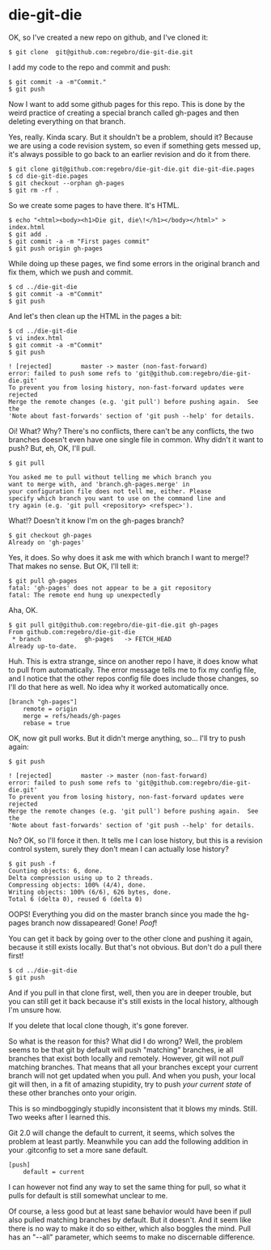 die-git-die
===========

OK, so I've created a new repo on github, and I've cloned it:

    $ git clone  git@github.com:regebro/die-git-die.git

I add my code to the repo and commit and push:

    $ git commit -a -m"Commit."
    $ git push

Now I want to add some github pages for this repo. This
is done by the weird practice of creating a special branch
called gh-pages and then deleting everything on that branch.

Yes, really. Kinda scary. But it shouldn't be a problem,
should it? Because we are using a code revision system,
so even if something gets messed up, it's always possible
to go back to an earlier revision and do it from there.

    $ git clone git@github.com:regebro/die-git-die.git die-git-die.pages
    $ cd die-git-die.pages
    $ git checkout --orphan gh-pages
    $ git rm -rf .

So we create some pages to have there. It's HTML.

    $ echo "<html><body><h1>Die git, die\!</h1></body></html>" > index.html
    $ git add .
    $ git commit -a -m "First pages commit"
    $ git push origin gh-pages

While doing up these pages, we find some errors in the original branch 
and fix them, which we push and commit.

    $ cd ../die-git-die
    $ git commit -a -m"Commit"
    $ git push 

And let's then clean up the HTML in the pages a bit:

    $ cd ../die-git-die
    $ vi index.html
    $ git commit -a -m"Commit"
    $ git push 

    ! [rejected]        master -> master (non-fast-forward)
    error: failed to push some refs to 'git@github.com:regebro/die-git-die.git'
    To prevent you from losing history, non-fast-forward updates were rejected
    Merge the remote changes (e.g. 'git pull') before pushing again.  See the
    'Note about fast-forwards' section of 'git push --help' for details.

Oi! What? Why? There's no conflicts, there can't be any conflicts,
the two branches doesn't even have one single file in common. Why didn't it 
want to push? But, eh, OK, I'll pull.

    $ git pull

    You asked me to pull without telling me which branch you
    want to merge with, and 'branch.gh-pages.merge' in
    your configuration file does not tell me, either. Please
    specify which branch you want to use on the command line and
    try again (e.g. 'git pull <repository> <refspec>').

What!? Doesn't it know I'm on the gh-pages branch?

    $ git checkout gh-pages
    Already on 'gh-pages'

Yes, it does. So why does it ask me with which branch I want to merge!?
That makes no sense. But OK, I'll tell it:

    $ git pull gh-pages
    fatal: 'gh-pages' does not appear to be a git repository
    fatal: The remote end hung up unexpectedly

Aha, OK. 

    $ git pull git@github.com:regebro/die-git-die.git gh-pages
    From github.com:regebro/die-git-die
     * branch            gh-pages   -> FETCH_HEAD
    Already up-to-date.

Huh. This is extra strange, since on another repo I have, it does 
know what to pull from automatically. The error message tells me to
fix my config file, and I notice that the other repos config file
does include those changes, so I'll do that here as well. No idea why
it worked automatically once.

    [branch "gh-pages"]
    	remote = origin
    	merge = refs/heads/gh-pages
    	rebase = true

OK, now git pull works. But it didn't merge anything, so... I'll try to push again:

    $ git push 

    ! [rejected]        master -> master (non-fast-forward)
    error: failed to push some refs to 'git@github.com:regebro/die-git-die.git'
    To prevent you from losing history, non-fast-forward updates were rejected
    Merge the remote changes (e.g. 'git pull') before pushing again.  See the
    'Note about fast-forwards' section of 'git push --help' for details.

No? OK, so I'll force it then. It tells me I can lose history, but this is 
a revision control system, surely they don't mean I can actually lose history?

    $ git push -f
    Counting objects: 6, done.
    Delta compression using up to 2 threads.
    Compressing objects: 100% (4/4), done.
    Writing objects: 100% (6/6), 626 bytes, done.
    Total 6 (delta 0), reused 6 (delta 0)

OOPS! Everything you did on the master branch since you made the hg-pages branch now dissapeared!
Gone! *Poof*!

You can get it back by going over to the other clone and pushing it again, because it
still exists locally. But that's not obvious. But don't do a pull there first!

    $ cd ../die-git-die
    $ git push

And if you pull in that clone first, well, then you are in deeper trouble, 
but you can still get it back because it's still exists
in the local history, although I'm unsure how.

If you delete that local clone though, it's gone forever.


So what is the reason for this? What did I do wrong? Well, the problem seems to be that git by 
default will push "matching" branches, ie all branches that exist both locally and remotely.
However, git will not *pull* matching branches. That means that all your branches except your
current branch will not get updated when you pull. And when you push, your local git will then,
in a fit of amazing stupidity, try to push *your current state* of these other branches onto
your origin.

This is so mindboggingly stupidly inconsistent that it blows my minds. Still. 
Two weeks after I learned this. 

Git 2.0 will change the default to current, it seems, which solves the problem at least partly.
Meanwhile you can add the following addition in your .gitconfig to set a more sane default.

    [push]
    	default = current

I can however not find any way to set the same thing for pull, so what it pulls for default is 
still somewhat unclear to me.

Of course, a less good but at least sane behavior would have been if pull also pulled matching
branches by default. But it doesn't. And it seem like there is no way to make it do so either,
which also boggles the mind. Pull has an "--all" parameter, which seems to make no discernable
difference.
